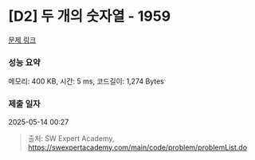 # [D2] 두 개의 숫자열 - 1959 

[문제 링크](https://swexpertacademy.com/main/code/problem/problemDetail.do?contestProbId=AV5PpoFaAS4DFAUq) 

### 성능 요약

메모리: 400 KB, 시간: 5 ms, 코드길이: 1,274 Bytes

### 제출 일자

2025-05-14 00:27



> 출처: SW Expert Academy, https://swexpertacademy.com/main/code/problem/problemList.do